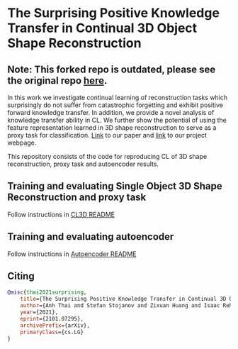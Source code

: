 # The Surprising Positive Knowledge Transfer in Continual 3D Object Shape Reconstruction

## Note: This forked repo is outdated, please see the original repo [here](https://github.com/rehg-lab/CLRec).

In this work we investigate continual learning of reconstruction tasks which surprisingly do not suffer from catastrophic forgetting and exhibit positive forward knowledge transfer. In addition, we provide a novel analysis of knowledge transfer ability in CL. We further show the potential of using the feature representation learned in 3D shape reconstruction to serve as a proxy task for classification. [Link](https://arxiv.org/abs/2101.07295) to our paper and [link](https://rehg-lab.github.io/publication-pages/CLRec/) to our project webpage.

This repository consists of the code for reproducing CL of 3D shape reconstruction, proxy task and autoencoder results.

## Training and evaluating Single Object 3D Shape Reconstruction and proxy task
Follow instructions in [CL3D README](https://github.com/ngailapdi/CLRec/blob/master/CL3D/README.md)

## Training and evaluating autoencoder
Follow instructions in [Autoencoder README](https://github.com/ngailapdi/CLRec/blob/master/auto_enc/README.md)

## Citing
```bibtex
@misc{thai2021surprising,
    title={The Surprising Positive Knowledge Transfer in Continual 3D Object Shape Reconstruction},
    author={Anh Thai and Stefan Stojanov and Zixuan Huang and Isaac Rehg and James M. Rehg},
    year={2021},
    eprint={2101.07295},
    archivePrefix={arXiv},
    primaryClass={cs.LG}
}
```

